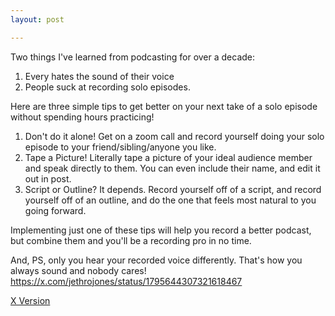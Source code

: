 ```yaml
---
layout: post

---
```

Two things I've learned from podcasting for over a decade: 
1. Every hates the sound of their voice
2. People suck at recording solo episodes. 

Here are three simple tips to get better on your next take of a solo episode without spending hours practicing!

1. Don't do it alone! 
Get on a zoom call and record yourself doing your solo episode to your friend/sibling/anyone you like. 
1. Tape a Picture! 
Literally tape a picture of your ideal audience member and speak directly to them. You can even include their name, and edit it out in post. 
1. Script or Outline?
It depends. Record yourself off of a script, and record yourself off of an outline, and do the one that feels most natural to you going forward. 

Implementing just one of these tips will help you record a better podcast, but combine them and you'll be a recording pro in no time. 

And, PS, only you hear your recorded voice differently. That's how you always sound and nobody cares! https://x.com/jethrojones/status/1795644307321618467

[X Version](https://x.com/jethrojones/status/1796050007373521311)
